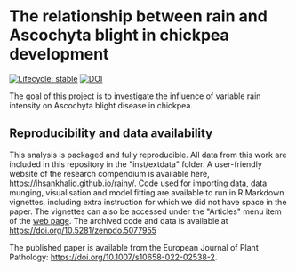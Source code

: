 
# The relationship between rain and Ascochyta blight in chickpea development

<!-- badges: start -->
[![Lifecycle: stable](https://img.shields.io/badge/lifecycle-stable-brightgreen.svg)](https://www.tidyverse.org/lifecycle/#stable) 
[![DOI](https://zenodo.org/badge/378052232.svg)](https://zenodo.org/badge/latestdoi/378052232)
<!-- badges: end -->

The goal of this project is to investigate the influence of variable rain intensity on Ascochyta blight disease in chickpea.

## Reproducibility and data availability

This analysis is packaged and fully reproducible. All data from this work are included in this repository in the "inst/extdata" folder. A user-friendly website of the research compendium is available here, <https://ihsankhaliq.github.io/rainy/>.
Code used for importing data, data munging, visualisation and model fitting are available to run in R Markdown vignettes, including extra instruction for which we did not have space in the paper. The vignettes can also be accessed under the "Articles" menu item of the [web page](https://ihsankhaliq.github.io/rainy/). 
The archived code and data is available at https://doi.org/10.5281/zenodo.5077955

The published paper is available from the European Journal of Plant Pathology: <https://doi.org/10.1007/s10658-022-02538-2>.



